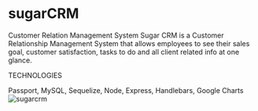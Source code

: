 # sugarCRM
Customer Relation Management System
Sugar CRM is a Customer Relationship Management System that allows employees to see their sales goal, customer satisfaction, tasks to do  and all client related info at one glance.



TECHNOLOGIES

Passport, MySQL, Sequelize, Node, Express, Handlebars, Google Charts
![sugarcrm](https://user-images.githubusercontent.com/26821653/29053414-fb46a60e-7bbd-11e7-8422-07d1594a70c3.png)







